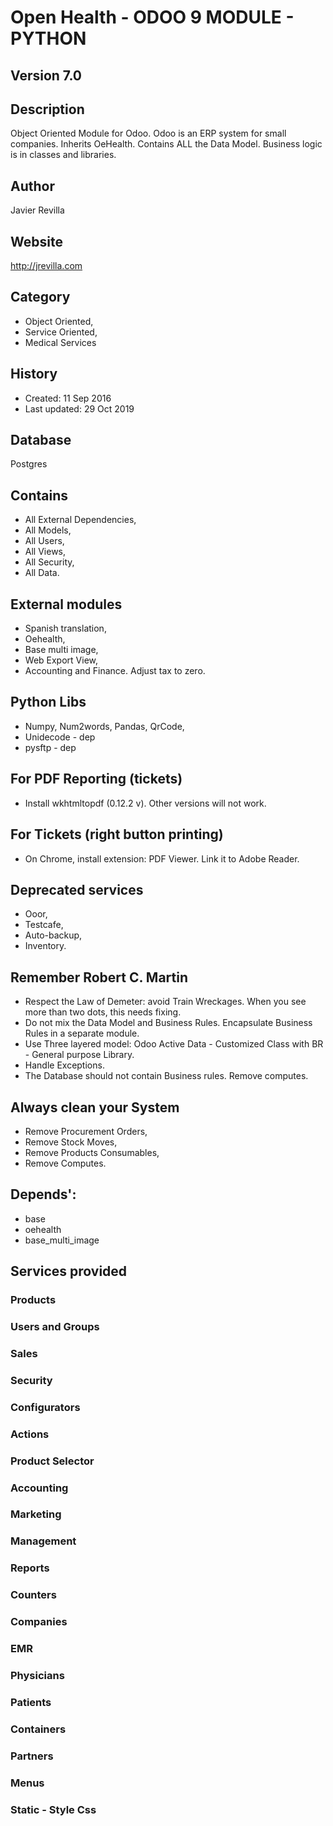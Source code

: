 # Open Health - ODOO 9 MODULE - PYTHON

## Version 7.0

## Description
Object Oriented Module for Odoo. 
Odoo is an ERP system for small companies. 
Inherits OeHealth. 
Contains ALL the Data Model. 
Business logic is in classes and libraries.


## Author
Javier Revilla

## Website
http://jrevilla.com

## Category
- Object Oriented,
- Service Oriented, 
- Medical Services


## History
- Created: 11 Sep 2016
- Last updated: 29 Oct 2019

## Database
Postgres

## Contains
- All External Dependencies,
- All Models,
- All Users,
- All Views,
- All Security,
- All Data.


## External modules
- Spanish translation,
- Oehealth,
- Base multi image,
- Web Export View, 
- Accounting and Finance. Adjust tax to zero.


## Python Libs
- Numpy, Num2words, Pandas, QrCode, 
- Unidecode - dep
- pysftp - dep


## For PDF Reporting (tickets)
- Install wkhtmltopdf (0.12.2 v). Other versions will not work.


## For Tickets (right button printing)
- On Chrome, install extension: PDF Viewer. Link it to Adobe Reader. 


## Deprecated services
- Ooor, 
- Testcafe, 
- Auto-backup, 
- Inventory. 


## Remember Robert C. Martin
- Respect the Law of Demeter: avoid Train Wreckages. When you see more than two dots, this needs fixing.
- Do not mix the Data Model and Business Rules. Encapsulate Business Rules in a separate module. 
- Use Three layered model: Odoo Active Data - Customized Class with BR - General purpose Library.
- Handle Exceptions.
- The Database should not contain Business rules. Remove computes.


## Always clean your System
- Remove Procurement Orders, 
- Remove Stock Moves,
- Remove Products Consumables,
- Remove Computes.


## Depends': 
- base
- oehealth
- base_multi_image





## Services provided

### Products 

### Users and Groups

### Sales

### Security 

### Configurators

### Actions 

### Product Selector

### Accounting 

### Marketing 

### Management 

### Reports

### Counters 

### Companies 

### EMR

### Physicians 

### Patients 

### Containers 

### Partners

### Menus 

### Static - Style Css 
